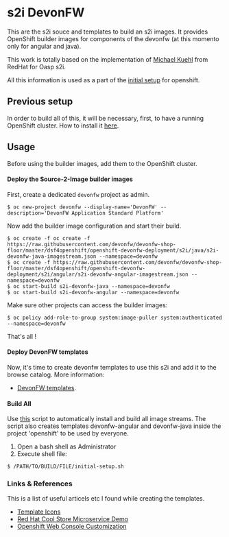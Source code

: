 # s2i DevonFW

This are the s2i souce and templates to build an s2i images. It provides OpenShift builder images for components of the devonfw (at this momento only for angular and java).

This work is totally based on the implementation of  [Michael Kuehl](https://github.com/Mickuehl) from RedHat for Oasp s2i.

All this information is used as a part of the [initial setup](./../../openshift-cluster-setup/initial-setup) for openshift.

<!--
## Overview

To build the OASP components, OpenShift's [Source-to-Image](https://github.com/openshift/source-to-image) (S2I) functionallity is used. 

Currently there are builder images for

* OASP4J (Java)
* OASP4JS (JavaScript)

In order to get started, additional templates to deploy the [OASP 'My Thai Star'](https://github.com/oasp/my-thai-star) reference application are provided.
-->
## Previous setup

In order to build all of this, it will be necessary, first, to have a running OpenShift cluster. How to install it [here](./../../openshift-cluster-setup/install).

## Usage

Before using the builder images, add them to the OpenShift cluster.

#### Deploy the Source-2-Image builder images

First, create a dedicated `devonfw` project as admin.

    $ oc new-project devonfw --display-name='DevonFW' --description='DevonFW Application Standard Platform'

Now add the builder image configuration and start their build.

    $ oc create -f oc create -f https://raw.githubusercontent.com/devonfw/devonfw-shop-floor/master/dsf4openshift/openshift-devonfw-deployment/s2i/java/s2i-devonfw-java-imagestream.json --namespace=devonfw
    $ oc create -f https://raw.githubusercontent.com/devonfw/devonfw-shop-floor/master/dsf4openshift/openshift-devonfw-deployment/s2i/angular/s2i-devonfw-angular-imagestream.json --namespace=devonfw
    $ oc start-build s2i-devonfw-java --namespace=devonfw
    $ oc start-build s2i-devonfw-angular --namespace=devonfw
    
Make sure other projects can access the builder images:

    $ oc policy add-role-to-group system:image-puller system:authenticated --namespace=devonfw

That's all !

#### Deploy DevonFW templates

Now, it's time to create devonfw templates to use this s2i and add it to the browse catalog. More information:
- [DevonFW templates](./../templates).

#### Build All

Use [this](https://raw.githubusercontent.com/devonfw/devonfw-shop-floor/master/dsf4openshift/openshift-cluster-setup/initial-setup/initial-setup.sh) script to automatically install and build all image streams. The script also creates templates devonfw-angular and devonfw-java inside the project 'openshift' to be used by everyone.

1. Open a bash shell as Administrator
2. Execute shell file: 

`$ /PATH/TO/BUILD/FILE/initial-setup.sh`

### Links & References

This is a list of useful articels etc I found while creating the templates.

* [Template Icons](https://github.com/openshift/openshift-docs/issues/1329)
* [Red Hat Cool Store Microservice Demo](https://github.com/jbossdemocentral/coolstore-microservice)
* [Openshift Web Console Customization](https://docs.openshift.com/container-platform/latest/install_config/web_console_customization.html)